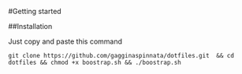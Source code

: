 #Getting started

##Installation

Just copy and paste this command

	git clone https://github.com/gagginaspinnata/dotfiles.git  && cd dotfiles && chmod +x boostrap.sh && ./boostrap.sh
